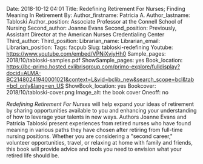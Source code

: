 Date: 2018-10-12 04:01
Title: Redefining Retirement For Nurses; Finding Meaning In Retirement
By: 
Author_firstname: Patricia A. 
Author_lastname: Tabloski
Author_position: Associate Professor at the Connell School of Nursing
Second_author: Joanne Evans
Second_position: Previously, Assistant Director at the American Nurses Credentialing Center
Third_author:
Third_position:
Librarian_name:
Librarian_email:
Librarian_position:
Tags: facpub
Slug: tabloski-redefining
Youtube: https://www.youtube.com/embed/VPNiXviyHh0
Sample_pages: 2018/10/tabloski-samples.pdf
ShowSample_pages: yes
Book_location: https://bc-primo.hosted.exlibrisgroup.com/primo-explore/fulldisplay?docid=ALMA-BC21480241940001021&context=L&vid=bclib_new&search_scope=bcl&tab=bcl_only&lang=en_US
ShowBook_location: yes
Bookcover: 2018/10/tabloski-cover.png
Image_alt: the book cover 
Oneoff: no

<em>Redefining Retirement For Nurses</em> will help expand your ideas of retirement by sharing opportunities available to you and enhancing your understanding of how to leverage your talents in new ways. Authors Joanne Evans and Patricia Tabloski present experiences from retired nurses who have found meaning in various paths they have chosen after retiring from full-time nursing positions. Whether you are considering a "second career," volunteer opportunities, travel, or relaxing at home with family and friends, this book will provide advice and tools you need to envision what your retired life should be. 